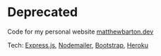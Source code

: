 # Deprecated

Code for my personal website [matthewbarton.dev](https://matthewbarton.dev)

Tech: [Express.js](https://expressjs.com/), [Nodemailer](https://nodemailer.com/about/), [Bootstrap](https://getbootstrap.com/), [Heroku](https://www.heroku.com/home)
